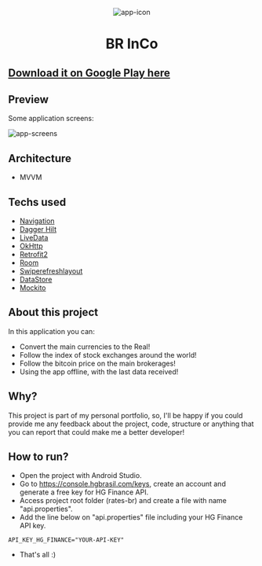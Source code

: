 <p align="center">
  <img src="https://github.com/omouravictor/rates-br/blob/master/rates-br-icon.png" alt="app-icon">
</p>

<h1 align="center">BR InCo</h1>

## [Download it on Google Play here](https://play.google.com/store/apps/details?id=com.omouravictor.br_inco)

## Preview

Some application screens:

![app-screens](https://github.com/omouravictor/rates-br/assets/64164023/d1e22fd0-b524-477f-9622-68b6d03b70b5)

## Architecture

- MVVM

## Techs used

- [Navigation](https://developer.android.com/jetpack/androidx/releases/navigation)
- [Dagger Hilt](https://developer.android.com/training/dependency-injection/hilt-android)
- [LiveData](https://developer.android.com/topic/libraries/architecture/livedata)
- [OkHttp](https://square.github.io/okhttp/)
- [Retrofit2](https://square.github.io/retrofit/)
- [Room](https://developer.android.com/training/data-storage/room)
- [Swiperefreshlayout](https://developer.android.com/jetpack/androidx/releases/swiperefreshlayout)
- [DataStore](https://developer.android.com/jetpack/androidx/releases/datastore)
- [Mockito](https://site.mockito.org/)

## About this project

In this application you can:

- Convert the main currencies to the Real!
- Follow the index of stock exchanges around the world!
- Follow the bitcoin price on the main brokerages!
- Using the app offline, with the last data received!

## Why?

This project is part of my personal portfolio, so, I'll be happy if you could provide me any
feedback about the project, code, structure or anything that you can report that could make me a
better developer!

## How to run?

- Open the project with Android Studio.
- Go to https://console.hgbrasil.com/keys, create an account and generate a free key for HG Finance
  API.
- Access project root folder (rates-br) and create a file with name "api.properties".
- Add the line below on "api.properties" file including your HG Finance API key.

```
API_KEY_HG_FINANCE="YOUR-API-KEY"
```

- That's all :)
